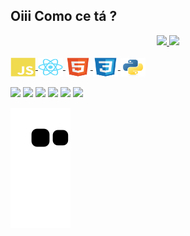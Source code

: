 ## Oiii Como ce tá ?
<div align="center">
  <a href="https://github.com/ronaldopantaleao">
  <img height="180em" src="https://github-readme-stats.vercel.app/api?username=ronaldopantaleao&show_icons=true&theme=dark&include_all_commits=true&count_private=true"/>
  <img height="180em" src="https://github-readme-stats.vercel.app/api/top-langs/?username=ronaldopantaleao&layout=compact&langs_count=7&theme=dark"/>
</div> 
 <div style="display: inline_block"><br>
  <img align="center" alt="-Js" height="30" width="40" src="https://raw.githubusercontent.com/devicons/devicon/master/icons/javascript/javascript-plain.svg">
  <img align="center" alt="React" height="30" width="40" src="https://raw.githubusercontent.com/devicons/devicon/master/icons/react/react-original.svg">
  <img align="center" alt="HTML" height="30" width="40" src="https://raw.githubusercontent.com/devicons/devicon/master/icons/html5/html5-original.svg">
  <img align="center" alt="CSS" height="30" width="40" src="https://raw.githubusercontent.com/devicons/devicon/master/icons/css3/css3-original.svg">
  <img align="center" alt="Python" height="30" width="40" src="https://raw.githubusercontent.com/devicons/devicon/master/icons/python/python-original.svg">
  </div><br>
  
  <div> 
  <a href="https://www.youtube.com/channel/UCLWzi8n1VrBTIN90cfgQVgw" target="_blank"><img src="https://img.shields.io/badge/YouTube-FF0000?style=for-the-badge&logo=youtube&logoColor=white" target="_blank"></a>
  <a href="https://www.instagram.com/ronaldoo_santoo/" target="_blank"><img src="https://img.shields.io/badge/-Instagram-%23E4405F?style=for-the-badge&logo=instagram&logoColor=white" target="_blank"></a>
  <a href = "mailto:ronaldopantaleao4@gmail.com"><img src="https://img.shields.io/badge/-Gmail-%23333?style=for-the-badge&logo=gmail&logoColor=white" target="_blank"></a>
  <a href="https://www.linkedin.com/in/#" target="_blank"><img src="https://img.shields.io/badge/-LinkedIn-%230077B5?style=for-the-badge&logo=linkedin&logoColor=white" target="_blank"></a> 
  <a href="https://www.facebook.com/ronaldo.pantaleao.1/?viewas=&should_open_composer=false&show_switched_toast=false&show_invite_to_follow=false&show_switched_tooltip=false&show_podcast_settings=false&show_community_transition=false&show_community_review_changes=false"><img src="https://img.shields.io/badge/Facebook-1877F2?style=for-the-badge&logo=facebook&logoColor=white" target"_blank"></a>
   <a href="tiktok.com/@rp_filho"><img src="https://img.shields.io/badge/TikTok-000000?style=for-the-badge&logo=tiktok&logoColor=white" target"_blank"><a/>
 
  ![Snake animation](https://github.com/rafaballerini/rafaballerini/blob/output/github-contribution-grid-snake.svg)
 
</div>
